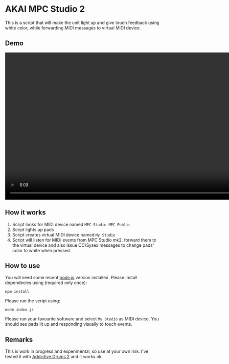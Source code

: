 # AKAI MPC Studio 2

This is a script that will make the unit light up and give touch feedback using white color, while forwarding MIDI messages to virtual MIDI device.

## Demo

<video height="480" src="https://github.com/jfedyczak/akai-mpc-studio/assets/923346/61a9dd49-fe0e-429c-8735-e213d0c1e381"></video>

## How it works

1. Script looks for MIDI device named `MPC Studio MPC Public`
2. Script lights up pads
3. Script creates virtual MIDI device named `My Studio`
4. Script will listen for MIDI events from MPC Studio mk2, forward them to the virtual device and also issue CC/Sysex messages to change pads' color to white when pressed.

## How to use

You will need some recent [node.js](https://nodejs.org/en) version installed. Please install dependecies using (required only once):

```
npm install
```

Please run the script using:

```
node index.js
```

Please run your favourite software and select `My Studio` as MIDI device. You should see pads lit up and responding visually to touch events.

## Remarks

This is work in progress and experimental, so use at your own risk. I've tested it with [Addictive Drums 2](https://www.xlnaudio.com/products/addictive_drums_2) and it works ok.
